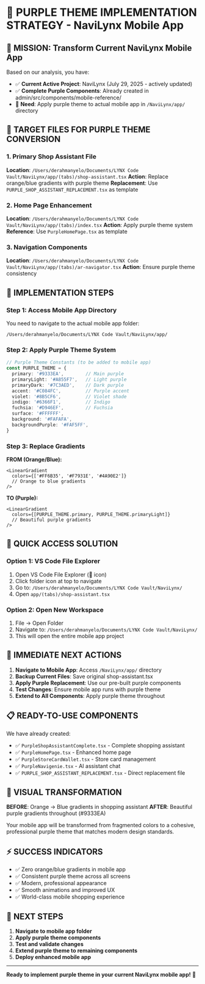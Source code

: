 # 🎨 PURPLE THEME IMPLEMENTATION STRATEGY - NaviLynx Mobile App

## 🎯 **MISSION: Transform Current NaviLynx Mobile App**

Based on our analysis, you have:
- ✅ **Current Active Project**: NaviLynx (July 29, 2025 - actively updated)
- ✅ **Complete Purple Components**: Already created in admin/src/components/mobile-reference/
- 🔄 **Need**: Apply purple theme to actual mobile app in `/NaviLynx/app/` directory

## 📱 **TARGET FILES FOR PURPLE THEME CONVERSION**

### **1. Primary Shop Assistant File**
**Location**: `/Users/derahmanyelo/Documents/LYNX Code Vault/NaviLynx/app/(tabs)/shop-assistant.tsx`
**Action**: Replace orange/blue gradients with purple theme
**Replacement**: Use `PURPLE_SHOP_ASSISTANT_REPLACEMENT.tsx` as template

### **2. Home Page Enhancement**
**Location**: `/Users/derahmanyelo/Documents/LYNX Code Vault/NaviLynx/app/(tabs)/index.tsx`
**Action**: Apply purple theme system
**Reference**: Use `PurpleHomePage.tsx` as template

### **3. Navigation Components**
**Location**: `/Users/derahmanyelo/Documents/LYNX Code Vault/NaviLynx/app/(tabs)/ar-navigator.tsx`
**Action**: Ensure purple theme consistency

## 🔧 **IMPLEMENTATION STEPS**

### **Step 1: Access Mobile App Directory**
You need to navigate to the actual mobile app folder:
```
/Users/derahmanyelo/Documents/LYNX Code Vault/NaviLynx/app/
```

### **Step 2: Apply Purple Theme System**
```typescript
// Purple Theme Constants (to be added to mobile app)
const PURPLE_THEME = {
  primary: '#9333EA',        // Main purple
  primaryLight: '#A855F7',   // Light purple  
  primaryDark: '#7C3AED',    // Dark purple
  accent: '#C084FC',         // Purple accent
  violet: '#8B5CF6',         // Violet shade
  indigo: '#6366F1',         // Indigo
  fuchsia: '#D946EF',        // Fuchsia
  surface: '#FFFFFF',
  background: '#FAFAFA',
  backgroundPurple: '#FAF5FF',
}
```

### **Step 3: Replace Gradients**
**FROM (Orange/Blue):**
```tsx
<LinearGradient
  colors={['#FF6B35', '#F7931E', '#4A90E2']}
  // Orange to blue gradients
/>
```

**TO (Purple):**
```tsx
<LinearGradient
  colors={[PURPLE_THEME.primary, PURPLE_THEME.primaryLight]}
  // Beautiful purple gradients
/>
```

## 🎯 **QUICK ACCESS SOLUTION**

### **Option 1: VS Code File Explorer**
1. Open VS Code File Explorer (📁 icon)
2. Click folder icon at top to navigate
3. Go to: `/Users/derahmanyelo/Documents/LYNX Code Vault/NaviLynx/`
4. Open `app/(tabs)/shop-assistant.tsx`

### **Option 2: Open New Workspace**
1. File → Open Folder
2. Navigate to: `/Users/derahmanyelo/Documents/LYNX Code Vault/NaviLynx/`
3. This will open the entire mobile app project

## 🚀 **IMMEDIATE NEXT ACTIONS**

1. **Navigate to Mobile App**: Access `/NaviLynx/app/` directory
2. **Backup Current Files**: Save original shop-assistant.tsx
3. **Apply Purple Replacement**: Use our pre-built purple components
4. **Test Changes**: Ensure mobile app runs with purple theme
5. **Extend to All Components**: Apply purple theme throughout

## 📋 **READY-TO-USE COMPONENTS**

We have already created:
- ✅ `PurpleShopAssistantComplete.tsx` - Complete shopping assistant
- ✅ `PurpleHomePage.tsx` - Enhanced home page
- ✅ `PurpleStoreCardWallet.tsx` - Store card management
- ✅ `PurpleNavigenie.tsx` - AI assistant chat
- ✅ `PURPLE_SHOP_ASSISTANT_REPLACEMENT.tsx` - Direct replacement file

## 🎨 **VISUAL TRANSFORMATION**

**BEFORE**: Orange → Blue gradients in shopping assistant
**AFTER**: Beautiful purple gradients throughout (#9333EA)

Your mobile app will be transformed from fragmented colors to a cohesive, professional purple theme that matches modern design standards.

## ⚡ **SUCCESS INDICATORS**

- ✅ Zero orange/blue gradients in mobile app
- ✅ Consistent purple theme across all screens
- ✅ Modern, professional appearance
- ✅ Smooth animations and improved UX
- ✅ World-class mobile shopping experience

## 🔄 **NEXT STEPS**

1. **Navigate to mobile app folder**
2. **Apply purple theme components**
3. **Test and validate changes**
4. **Extend purple theme to remaining components**
5. **Deploy enhanced mobile app**

---

**Ready to implement purple theme in your current NaviLynx mobile app!** 🎉

